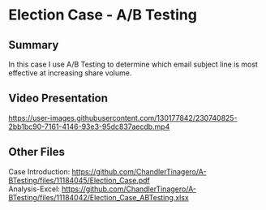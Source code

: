# Election Case - A/B Testing

## Summary
In this case I use A/B Testing to determine which email subject line is most effective at increasing share volume.

## Video Presentation
https://user-images.githubusercontent.com/130177842/230740825-2bb1bc90-7161-4146-93e3-95dc837aecdb.mp4

## Other Files 
Case Introduction: https://github.com/ChandlerTinagero/A-BTesting/files/11184045/Election_Case.pdf  
Analysis-Excel: https://github.com/ChandlerTinagero/A-BTesting/files/11184042/Election_Case_ABTesting.xlsx


